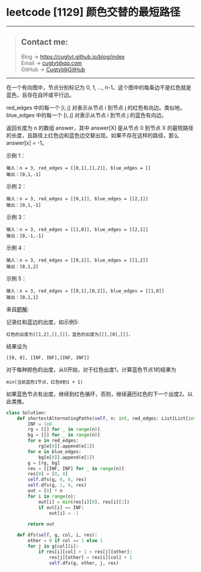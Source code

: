 # leetcode [1129] 颜色交替的最短路径

---
> ## Contact me:
> Blog -> <https://cugtyt.github.io/blog/index>  
> Email -> <cugtyt@qq.com>  
> GitHub -> [Cugtyt@GitHub](https://github.com/Cugtyt)

---

在一个有向图中，节点分别标记为 0, 1, ..., n-1。这个图中的每条边不是红色就是蓝色，且存在自环或平行边。

red_edges 中的每一个 [i, j] 对表示从节点 i 到节点 j 的红色有向边。类似地，blue_edges 中的每一个 [i, j] 对表示从节点 i 到节点 j 的蓝色有向边。

返回长度为 n 的数组 answer，其中 answer[X] 是从节点 0 到节点 X 的最短路径的长度，且路径上红色边和蓝色边交替出现。如果不存在这样的路径，那么 answer[x] = -1。

示例 1：
```
输入：n = 3, red_edges = [[0,1],[1,2]], blue_edges = []
输出：[0,1,-1]
```

示例 2：
```
输入：n = 3, red_edges = [[0,1]], blue_edges = [[2,1]]
输出：[0,1,-1]
```

示例 3：
```
输入：n = 3, red_edges = [[1,0]], blue_edges = [[2,1]]
输出：[0,-1,-1]
```

示例 4：
```
输入：n = 3, red_edges = [[0,1]], blue_edges = [[1,2]]
输出：[0,1,2]
```

示例 5：
```
输入：n = 3, red_edges = [[0,1],[0,2]], blue_edges = [[1,0]]
输出：[0,1,1]
```

来自[题解](https://leetcode-cn.com/problems/shortest-path-with-alternating-colors/solution/c-shen-du-you-xian-sou-suo-by-da-li-wang-4/):

记录红和蓝边的出度，如示例5:
```
红色的出度为[[1,2],[],[]]，蓝色的出度为[[],[0],[]]，
```
结果设为
```
[[0, 0], [INF, INF],[INF, INF]]
```

对于每种颜色的出度，从0开始，对于红色出度1，计算蓝色节点1的结果为
```
min(当前蓝色1节点，红色0到1 + 1)
```
如果蓝色节点有出度，继续到红色循环，否则，继续遍历红色的下一个出度2。以此类推。

``` python
class Solution:
    def shortestAlternatingPaths(self, n: int, red_edges: List[List[int]], blue_edges: List[List[int]]) -> List[int]:
        INF = 1e8
        rg = [[] for _ in range(n)]
        bg = [[] for _ in range(n)]
        for e in red_edges:
            rg[e[0]].append(e[1])
        for e in blue_edges:
            bg[e[0]].append(e[1])
        g = [rg, bg]
        res = [[INF, INF] for _ in range(n)]
        res[0] = [0, 0]
        self.dfs(g, 0, 0, res)
        self.dfs(g, 1, 0, res)
        out = [0] * n
        for i in range(n):
            out[i] = min(res[i][0], res[i][1])
            if out[i] == INF:
                out[i] = -1
        
        return out

    def dfs(self, g, col, i, res):
        other = 0 if col == 1 else 1
        for j in g[col][i]:
            if res[i][col] + 1 < res[j][other]:
                res[j][other] = res[i][col] + 1
                self.dfs(g, other, j, res)
```